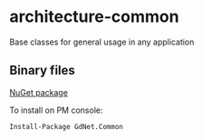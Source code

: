 # architecture-common
Base classes for general usage in any application

## Binary files
[NuGet package](https://www.nuget.org/packages/gdnet.common)

To install on PM console:

```Install-Package GdNet.Common```
